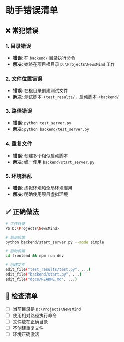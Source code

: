 # 助手错误清单

## ❌ 常犯错误

### 1. 目录错误
- **错误**: 在 `backend/` 目录执行命令
- **解决**: 始终在项目根目录 `D:\Projects\NewsMind` 工作

### 2. 文件位置错误  
- **错误**: 在根目录创建测试文件
- **解决**: 测试脚本→`test_results/`，启动脚本→`backend/`

### 3. 路径错误
- **错误**: `python test_server.py`
- **解决**: `python backend/test_server.py`

### 4. 重复文件
- **错误**: 创建多个相似启动脚本
- **解决**: 统一使用 `backend/start_server.py`

### 5. 环境混乱
- **错误**: 虚拟环境和全局环境混用
- **解决**: 明确使用项目虚拟环境

## ✅ 正确做法

```bash
# 工作目录
PS D:\Projects\NewsMind>

# 启动后端
python backend/start_server.py --mode simple

# 启动前端  
cd frontend && npm run dev

# 创建文件
edit_file("test_results/test.py", ...)
edit_file("backend/start.py", ...)
edit_file("docs/README.md", ...)
```

## 📝 检查清单

- [ ] 当前目录是 `D:\Projects\NewsMind`
- [ ] 使用相对路径执行命令
- [ ] 文件放在正确目录
- [ ] 不创建重复文件
- [ ] 环境正确激活 